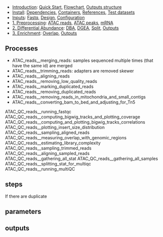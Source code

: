 

* [Introduction](/README.md): [Quick Start](/docs/1_Intro/Quick_start.md), [Flowchart](/docs/1_Intro/Flowchart.md), [Outputs structure](/docs/1_Intro/Outputs_structure.md)
* [Install](/docs/2_Install/2_Install.md): [Dependencies](/docs/2_Install/Dependencies.md), [Containers](/docs/2_Install/Containers.md), [References](/docs/2_Install/References.md), [Test datasets](/docs/2_Install/Test_datasets.md)
* [Inputs](/docs/3_Inputs/3_Inputs.md): [Fastq](/docs/3_Inputs/Fastq.md), [Design](/docs/3_Inputs/Design.md), [Configuration](/docs/3_Inputs/Configuration.md)
* [1. Preprocessing](/docs/4_Prepro/4_Prepro.md): [ATAC reads](/docs/4_Prepro/ATAC_reads.md), [ATAC peaks](/docs/4_Prepro/ATAC_peaks.md), [mRNA](/docs/4_Prepro/mRNA.md)
* [2. Differential Abundance](/docs/5_DA/5_DA.md): [DBA](/docs/5_DA/DBA.md), [DGEA](/docs/5_DA/DGEA.md), [Split](/docs/5_DA/Split.md), [Outputs](/docs/5_DA/Outputs.md)
* [3. Enrichment](/docs/6_Enrich/6_Enrich.md): [Overlap](/docs/6_Enrich/Overlap.md), [Outputs](/docs/6_Enrich/Outputs.md)

[](END_OF_MENU)


## Processes

 - ATAC_reads__merging_reads: samples sequenced multiple times (that have the same id) are merged
 - ATAC_reads__trimming_reads: adapters are removed skewer 
 - ATAC_reads__aligning_reads
 - ATAC_reads__removing_low_quality_reads
 - ATAC_reads__marking_duplicated_reads
 - ATAC_reads__removing_duplicated_reads
 - ATAC_reads__removing_reads_in_mitochondria_and_small_contigs
 - ATAC_reads__converting_bam_to_bed_and_adjusting_for_Tn5
 
 ATAC_QC_reads__running_fastqc
 ATAC_QC_reads__computing_bigwig_tracks_and_plotting_coverage
 ATAC_QC_reads__computing_and_plotting_bigwig_tracks_correlations
 ATAC_QC_reads__plotting_insert_size_distribution
 ATAC_QC_reads__sampling_aligned_reads
 ATAC_QC_reads__measuring_overlap_with_genomic_regions
 ATAC_QC_reads__estimating_library_complexity
 ATAC_QC_reads__sampling_trimmed_reads
 ATAC_QC_reads__aligning_sampled_reads
 ATAC_QC_reads__gathering_all_stat
 ATAC_QC_reads__gathering_all_samples
 ATAC_QC_reads__splitting_stat_for_multiqc
 ATAC_QC_reads__running_multiQC


## steps

If there are duplicate 


## parameters

## outputs






